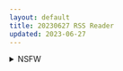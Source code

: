 ```yaml
---
layout: default
title: 20230627 RSS Reader
updated: 2023-06-27
---
```


<details class='content-parent'>
<summary>
NSFW
</summary>
<details class='content-child'>
<summary>
<span class='rss-title'> [ぴゅあらいと] 1000倍強化チンポでどんな女もドロッドロのあっへあへ </span> <a class='rss-link' href='https://www.hacg.sbs/wp/96687.html' target='_blank'>&nbsp;</a>
<div class='rss-published'> 🕛 20230626 07:53:32</div>
</summary>
男主过马路遇到一个巫婆，老巫婆送了个魔法给男主， 把男主的JJ强化了10000倍 &#8230; <a href="https://www.hacg.sbs/wp/96687.html">继续阅读 <span class="meta-nav">&#8594;</span></a>
</details>
<details class='content-child'>
<summary>
<span class='rss-title'> [自购][RJ286276][鉄鎖評議会]Fallen Noble ~令嬢リシアの奮闘記~ </span> <a class='rss-link' href='https://gmgard.com/gm122840' target='_blank'>&nbsp;</a>
<div class='rss-published'> 🕛 20230626 05:42:53</div>
</summary>
<img src="https://static.gmgard.us/Images/upload/13249261857121339.jpg" /><br /><p>最近没什么战斗H的RPG，于是去翻了翻，21年的游戏了，站内没有就买了发出来了，站内有这个社团的另一个作品，对比来看作者的画工还是有进步的

百度机翻介绍</p>
</details>
<details class='content-child'>
<summary>
<span class='rss-title'> [简化][官中][RJ326330][黒水銀]Toy's Lover~少女們的花蕾 </span> <a class='rss-link' href='https://gmgard.com/gm122837' target='_blank'>&nbsp;</a>
<div class='rss-published'> 🕛 20230626 05:42:04</div>
</summary>
<img src="https://static.gmgard.us/Images/upload/14993261032084131.jpg" /><br /><p>入正：https://www.dlsite.com/maniax/work/=/product_id/RJ326330.html</p>
</details>
<details class='content-child'>
<summary>
<span class='rss-title'> 美少女打架 </span> <a class='rss-link' href='https://gmgard.com/gm122839' target='_blank'>&nbsp;</a>
<div class='rss-published'> 🕛 20230626 05:32:09</div>
</summary>
<img src="https://static.gmgard.us/Images/upload/12271261350256232.jpg" /><br /><p>来自p站匿名用户约的一张街霸的春丽和勇者斗恶龙的玛姆打架的图</p>
</details>
<details class='content-child'>
<summary>
<span class='rss-title'> [无修正][未知字幕组][Milky]ファミレス戦士プリン 1-3 </span> <a class='rss-link' href='https://gmgard.com/gm122841' target='_blank'>&nbsp;</a>
<div class='rss-published'> 🕛 20230626 04:05:34</div>
</summary>
<img src="https://iili.io/HPidZss.gif" /><br /><p>男主继承了老爸的家庭餐馆 实际上家庭餐馆地球防卫组织 防止魔人的侵略&nbsp; 说是有三集&nbsp;其实这个资源是三集融合成一集 80分钟的里番</p>
</details>

</details>
